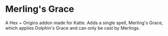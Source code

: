 # Merling's Grace

A Hex + Origins addon made for Katte. Adds a single spell, Merling's Grace, which applies Dolphin's Grace and can only be cast by Merlings.